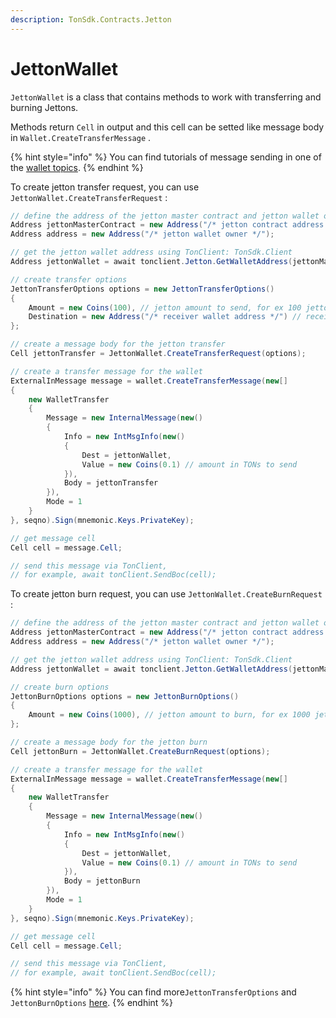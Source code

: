 ```yaml
---
description: TonSdk.Contracts.Jetton
---
```


# JettonWallet

`JettonWallet` is a class that contains methods to work with transferring and burning Jettons.

Methods return `Cell` in output and this cell can be setted like message body in `Wallet.CreateTransferMessage` .

{% hint style="info" %}
You can find tutorials of message sending in one of the [wallet topics](../wallet/).
{% endhint %}



To create jetton transfer request, you can use `JettonWallet.CreateTransferRequest` :

```csharp
// define the address of the jetton master contract and jetton wallet owner
Address jettonMasterContract = new Address("/* jetton contract address */");
Address address = new Address("/* jetton wallet owner */");

// get the jetton wallet address using TonClient: TonSdk.Client
Address jettonWallet = await tonclient.Jetton.GetWalletAddress(jettonMasterContract, address);

// create transfer options
JettonTransferOptions options = new JettonTransferOptions()
{
    Amount = new Coins(100), // jetton amount to send, for ex 100 jettons
    Destination = new Address("/* receiver wallet address */") // receiver
};

// create a message body for the jetton transfer
Cell jettonTransfer = JettonWallet.CreateTransferRequest(options);

// create a transfer message for the wallet
ExternalInMessage message = wallet.CreateTransferMessage(new[]
{
    new WalletTransfer
    {
        Message = new InternalMessage(new()
        {
            Info = new IntMsgInfo(new()
            {
                Dest = jettonWallet,
                Value = new Coins(0.1) // amount in TONs to send
            }),
            Body = jettonTransfer
        }),
        Mode = 1
    }
}, seqno).Sign(mnemonic.Keys.PrivateKey);

// get message cell
Cell cell = message.Cell;

// send this message via TonClient,
// for example, await tonClient.SendBoc(cell);
```



To create jetton burn request, you can use `JettonWallet.CreateBurnRequest` :&#x20;

```csharp
// define the address of the jetton master contract and jetton wallet owner
Address jettonMasterContract = new Address("/* jetton contract address */");
Address address = new Address("/* jetton wallet owner */");

// get the jetton wallet address using TonClient: TonSdk.Client
Address jettonWallet = await tonclient.Jetton.GetWalletAddress(jettonMasterContract, address);

// create burn options
JettonBurnOptions options = new JettonBurnOptions()
{
    Amount = new Coins(1000), // jetton amount to burn, for ex 1000 jettons
};

// create a message body for the jetton burn
Cell jettonBurn = JettonWallet.CreateBurnRequest(options);

// create a transfer message for the wallet
ExternalInMessage message = wallet.CreateTransferMessage(new[]
{
    new WalletTransfer
    {
        Message = new InternalMessage(new()
        {
            Info = new IntMsgInfo(new()
            {
                Dest = jettonWallet,
                Value = new Coins(0.1) // amount in TONs to send
            }),
            Body = jettonBurn
        }),
        Mode = 1
    }
}, seqno).Sign(mnemonic.Keys.PrivateKey);

// get message cell
Cell cell = message.Cell;

// send this message via TonClient,
// for example, await tonClient.SendBoc(cell);
```

{% hint style="info" %}
You can find more`JettonTransferOptions` and `JettonBurnOptions` [here](https://github.com/continuation-team/TonSdk.NET/blob/main/TonSdk.Contracts/src/jetton/JettonWallet.cs#L14C5-L29C6).
{% endhint %}
